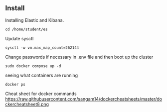## Install

Installing Elastic and Kibana.
```shell
cd /home/student/es
```
Update sysctl
```shell
sysctl -w vm.max_map_count=262144
```
Change passwords if necessary in .env file and then boot up the cluster
```shell
sudo docker compose up -d
```

seeing what containers are running
```shell
docker ps
```

Cheat sheet for docker commands
https://raw.githubusercontent.com/sangam14/dockercheatsheets/master/dockercheatsheet8.png